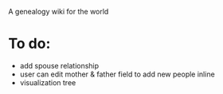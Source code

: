 A genealogy wiki for the world

To do:
=======================================================
- add spouse relationship
- user can edit mother & father field to add new people inline
- visualization tree


